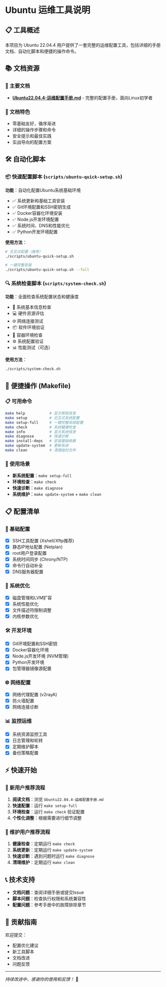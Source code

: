 # Ubuntu 运维工具说明

## 📋 工具概述

本项目为 Ubuntu 22.04.4 用户提供了一套完整的运维配置工具，包括详细的手册文档、自动化脚本和便捷的操作命令。

## 📚 文档资源

### 📖 主要文档
- **[Ubuntu22.04.4-运维配置手册.md](Ubuntu22.04.4-运维配置手册.md)** - 完整的配置手册，面向Linux初学者

### 🎯 文档特色
- 零基础友好，循序渐进
- 详细的操作步骤和命令
- 安全提示和最佳实践
- 实战导向的配置方案

## 🛠️ 自动化脚本

### 📦 快速配置脚本 (`scripts/ubuntu-quick-setup.sh`)
**功能**：自动化配置Ubuntu系统基础环境
- ✅ 系统更新和基础工具安装
- ✅ Git环境配置和SSH密钥生成  
- ✅ Docker容器化环境安装
- ✅ Node.js开发环境配置
- ✅ 系统时间、DNS和性能优化
- ✅ Python开发环境配置

**使用方法**：
```bash
# 交互式配置（推荐）
./scripts/ubuntu-quick-setup.sh

# 一键完整安装
./scripts/ubuntu-quick-setup.sh --full
```

### 🔍 系统检查脚本 (`scripts/system-check.sh`)
**功能**：全面检查系统配置状态和健康度
- 🔧 系统基本信息检查
- 💻 硬件资源评估
- 🌐 网络连接测试
- 📦 软件环境验证
- 🐳 容器环境检查
- ⚙️ 系统配置验证
- 📊 性能测试（可选）

**使用方法**：
```bash
./scripts/system-check.sh
```

## 🚀 便捷操作 (Makefile)

### 📋 可用命令
```bash
make help           # 显示帮助信息
make setup          # 交互式系统配置  
make setup-full     # 一键完整系统配置
make check          # 系统健康检查
make info           # 显示系统信息
make diagnose       # 快速诊断
make install-deps   # 安装基础依赖
make update-system  # 更新系统
make clean          # 清理临时文件
```

### 🎯 使用场景
- **新系统配置**：`make setup-full`
- **环境检查**：`make check`
- **快速诊断**：`make diagnose` 
- **系统维护**：`make update-system` + `make clean`

## 📋 配置清单

### 🔧 基础配置
- [x] SSH工具配置 (Xshell/Xftp推荐)
- [x] 静态IP地址配置 (Netplan)
- [x] root用户登录配置
- [x] 系统时间同步 (Chrony/NTP)
- [x] 命令行自动补全
- [x] DNS服务器配置

### 💾 系统优化  
- [x] 磁盘管理和LVM扩容
- [x] 系统性能优化
- [x] 文件描述符限制调整
- [x] 内核参数优化

### 🛠️ 开发环境
- [x] Git环境配置和SSH密钥
- [x] Docker容器化环境
- [x] Node.js开发环境 (NVM管理)
- [x] Python开发环境
- [x] 包管理器镜像源配置

### 🌐 网络配置
- [x] 网络代理配置 (v2rayA)
- [x] 防火墙配置
- [x] 网络连接诊断

### 📊 监控运维
- [x] 系统资源监控工具
- [x] 日志管理和轮转
- [x] 定期维护脚本
- [x] 备份策略配置

## ⚡ 快速开始

### 🚀 新用户推荐流程
1. **阅读文档**：浏览 `Ubuntu22.04.4-运维配置手册.md`
2. **快速配置**：运行 `make setup-full`
3. **环境检查**：运行 `make check` 验证配置
4. **个性化调整**：根据需要进行细节调整

### 🔧 维护用户推荐流程
1. **健康检查**：定期运行 `make check`
2. **系统更新**：定期运行 `make update-system`
3. **快速诊断**：遇到问题时运行 `make diagnose`
4. **清理维护**：定期运行 `make clean`

## 📞 技术支持

- **文档问题**：查阅详细手册或提交Issue
- **脚本问题**：检查执行权限和系统兼容性
- **配置问题**：参考手册中的故障排除章节

## 🤝 贡献指南

欢迎提交：
- 配置优化建议
- 新工具脚本
- 文档改进
- 问题反馈

---

*持续改进中，感谢你的使用和反馈！* 🙏 